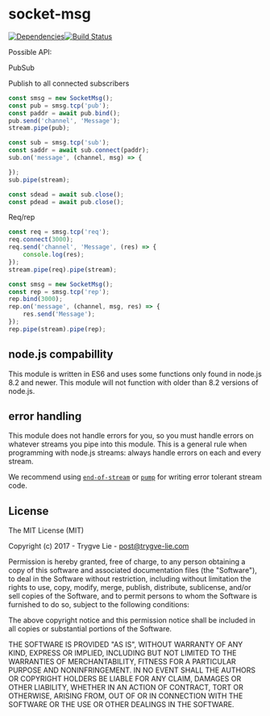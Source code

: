 # socket-msg

[![Dependencies](https://img.shields.io/david/trygve-lie/socket-msg.svg?style=flat-square)](https://david-dm.org/trygve-lie/socket-msg)[![Build Status](http://img.shields.io/travis/trygve-lie/socket-msg/master.svg?style=flat-square)](https://travis-ci.org/trygve-lie/socket-msg)

Possible API:

PubSub

Publish to all connected subscribers

```js
const smsg = new SocketMsg();
const pub = smsg.tcp('pub');
const paddr = await pub.bind();
pub.send('channel', 'Message');
stream.pipe(pub);

const sub = smsg.tcp('sub');
const saddr = await sub.connect(paddr);
sub.on('message', (channel, msg) => {

});
sub.pipe(stream);

const sdead = await sub.close();
const pdead = await pub.close();
```

Req/rep

```js
const req = smsg.tcp('req');
req.connect(3000);
req.send('channel', 'Message', (res) => {
    console.log(res);
});
stream.pipe(req).pipe(stream);

const smsg = new SocketMsg();
const rep = smsg.tcp('rep');
rep.bind(3000);
rep.on('message', (channel, msg, res) => {
    res.send('Message');
});
rep.pipe(stream).pipe(rep);

```



## node.js compabillity

This module is written in ES6 and uses some functions only found in node.js 8.2
and newer. This module will not function with older than 8.2 versions of node.js.



## error handling

This module does not handle errors for you, so you must handle errors on
whatever streams you pipe into this module. This is a general rule when
programming with node.js streams: always handle errors on each and every stream.

We recommend using [`end-of-stream`](https://npmjs.org/end-of-stream) or [`pump`](https://npmjs.org/pump)
for writing error tolerant stream code.



## License

The MIT License (MIT)

Copyright (c) 2017 - Trygve Lie - post@trygve-lie.com

Permission is hereby granted, free of charge, to any person obtaining a copy
of this software and associated documentation files (the "Software"), to deal
in the Software without restriction, including without limitation the rights
to use, copy, modify, merge, publish, distribute, sublicense, and/or sell
copies of the Software, and to permit persons to whom the Software is
furnished to do so, subject to the following conditions:

The above copyright notice and this permission notice shall be included in
all copies or substantial portions of the Software.

THE SOFTWARE IS PROVIDED "AS IS", WITHOUT WARRANTY OF ANY KIND, EXPRESS OR
IMPLIED, INCLUDING BUT NOT LIMITED TO THE WARRANTIES OF MERCHANTABILITY,
FITNESS FOR A PARTICULAR PURPOSE AND NONINFRINGEMENT. IN NO EVENT SHALL THE
AUTHORS OR COPYRIGHT HOLDERS BE LIABLE FOR ANY CLAIM, DAMAGES OR OTHER
LIABILITY, WHETHER IN AN ACTION OF CONTRACT, TORT OR OTHERWISE, ARISING FROM,
OUT OF OR IN CONNECTION WITH THE SOFTWARE OR THE USE OR OTHER DEALINGS IN
THE SOFTWARE.
